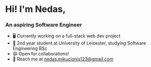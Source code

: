 # Hi! I'm Nedas,
### An aspiring Software Engineer

- 🖥️ Currently working on a full-stack web dev project
- 📖 2nd year student at University of Leicester, studying Software Engineering BSc
- 😄 Open for collaborations!
- 📱 Reach me at nedas.mikucionis123@gmail.com
<!---
Nedas3/Nedas3 is a ✨ special ✨ repository because its `README.md` (this file) appears on your GitHub profile.
You can click the Preview link to take a look at your changes.
--->
